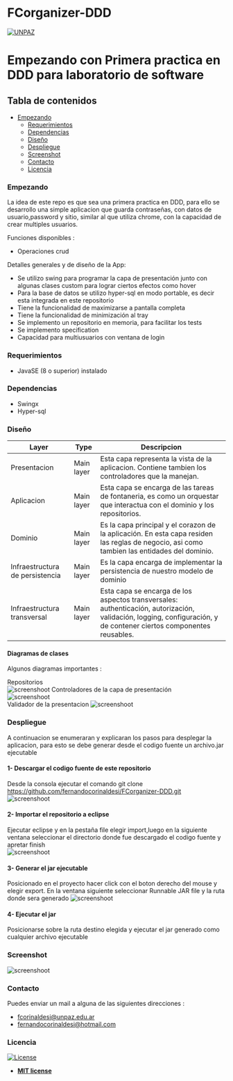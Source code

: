 # FCorganizer-DDD
<a href="http://www.unpaz.edu.ar"><img src="https://www.unpaz.edu.ar/sites/default/files/unpaz_0.png" title="FVCproductions" alt="UNPAZ"></a>

# Empezando con Primera practica en DDD para laboratorio de software

## Tabla de contenidos
- [Empezando](#Empezando)
  - [Requerimientos](#Requerimientos)
  - [Dependencias](#Dependencias)
  - [Diseño](#Diseño)  
  - [Despliegue](#Despliegue)
  - [Screenshot](#Screenshot)
  - [Contacto](#Contacto)
  - [Licencia](#Licencia)
 

### Empezando
La idea de este repo es que sea una primera practica en DDD, para ello se desarrollo una simple aplicacion que guarda contraseñas, con datos de usuario,password y sitio, similar al que utiliza chrome, con la capacidad de crear multiples usuarios.

Funciones disponibles :
* Operaciones crud

Detalles generales y de diseño de la App:  
* Se utilizo swing para programar la capa de presentación junto con algunas clases custom para lograr ciertos efectos como hover
* Para la base de datos se utilizo hyper-sql en modo portable, es decir esta integrada en este repositorio
* Tiene la funcionalidad de maximizarse a pantalla completa
* Tiene la funcionalidad de minimización al tray
* Se implemento un repositorio en memoria, para facilitar los tests
* Se implemento specification
* Capacidad para multiusuarios con ventana de login



### Requerimientos 

 - JavaSE  (8 o superior) instalado

### Dependencias 

 - Swingx
 - Hyper-sql

### Diseño   

Layer     | Type   | Descripcion
--------------------- | -------------------- | ---------------------  
Presentacion | Main layer | Esta capa representa la vista de la aplicacion. Contiene tambien los controladores que la manejan.
Aplicacion | Main layer | Esta capa se encarga de las tareas de fontaneria, es como un orquestar que interactua con el dominio y los repositorios.
Dominio | Main layer | Es la capa principal y el corazon de la aplicación. En esta capa residen las reglas de negocio, asi como tambien las entidades del dominio.
Infraestructura de persistencia| Main layer | Es la capa encarga de implementar la persistencia de nuestro modelo de dominio
Infraestructura transversal| Main layer | Esta capa se encarga de los aspectos transversales: authenticación, autorización, validación, logging, configuración, y de contener ciertos componentes reusables.

#### Diagramas de clases  
Algunos diagramas importantes : 

Repositorios  
![screenshoot](https://i.ibb.co/BcvSrQd/repository-spec-inmem.jpg)
Controladores de la capa de presentación  
![screenshoot](https://i.ibb.co/7QG5Szp/presentationjpg.jpg)  
Validador de la presentacion
![screenshoot](https://i.ibb.co/z6ZvqgJ/front-validator.jpg) 

### Despliegue
A continuacion se enumeraran y explicaran los pasos para desplegar la aplicacion, para esto se debe generar desde el codigo fuente un archivo.jar ejecutable

#### 1- Descargar el codigo fuente de este repositorio  
Desde la consola ejecutar el comando git clone https://github.com/fernandocorinaldesi/FCorganizer-DDD.git  
![screenshoot](https://i.ibb.co/VNPLVjy/consoleclone.jpg) 

#### 2- Importar el repositorio a eclipse  
Ejecutar eclipse  y en la pestaña file elegir import,luego en la siguiente ventana seleccionar el directorio donde fue descargado el codigo fuente y apretar finish  
![screenshoot](https://i.ibb.co/wQS59tR/paso2.jpg)


#### 3- Generar el jar ejecutable  
Posicionado en el proyecto hacer click con el boton derecho del mouse y elegir export. En la ventana siguiente seleccionar Runnable JAR file y la ruta donde sera generado
![screenshoot](https://i.ibb.co/kmczCkk/runjar.jpg)

#### 4- Ejecutar el jar  
Posicionarse sobre la ruta destino elegida y ejecutar el jar generado como cualquier archivo ejecutable  

### Screenshot
![screenshoot](https://i.ibb.co/rdZvCzq/fc.jpg)  

### Contacto

Puedes enviar un mail a alguna de las siguientes direcciones : 

- fcorinaldesi@unpaz.edu.ar
- fernandocorinaldesi@hotmail.com

### Licencia

[![License](http://img.shields.io/:license-mit-blue.svg?style=flat-square)](http://badges.mit-license.org)

- **[MIT license](http://opensource.org/licenses/mit-license.php)**
